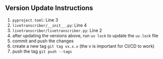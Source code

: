 ## Version Update Instructions

1. `pyproject.toml`: Line 3
2. `livetranscriber/__init__.py`: Line 4
3. `livetranscriber/livetranscriber.py`: Line 2
4. after updating the versions above, run `uv lock` to update the `uv.lock` file
5. commit and push the changes
6. create a new tag `git tag vx.x.x` (the v is important for CI/CD to work)
7. push the tag `git push --tags`
